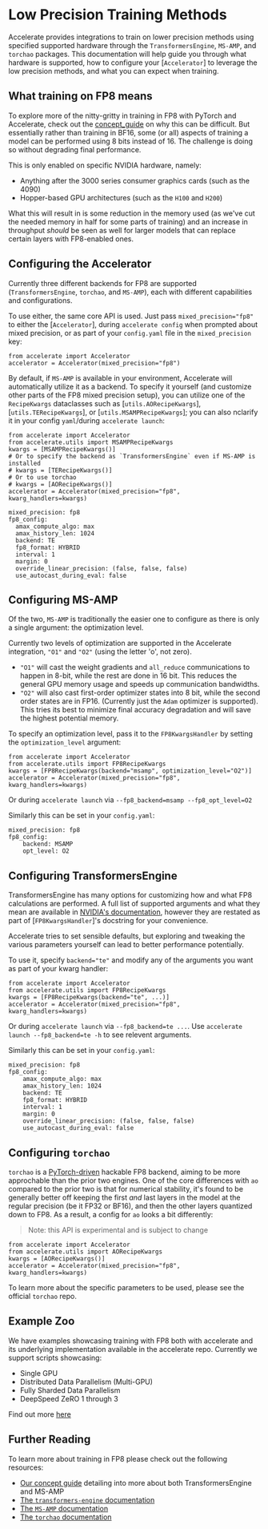 <!--Copyright 2023 The HuggingFace Team. All rights reserved.

Licensed under the Apache License, Version 2.0 (the "License"); you may not use this file except in compliance with
the License. You may obtain a copy of the License at

http://www.apache.org/licenses/LICENSE-2.0

Unless required by applicable law or agreed to in writing, software distributed under the License is distributed on
an "AS IS" BASIS, WITHOUT WARRANTIES OR CONDITIONS OF ANY KIND, either express or implied. See the License for the
specific language governing permissions and limitations under the License.

⚠️ Note that this file is in Markdown but contain specific syntax for our doc-builder (similar to MDX) that may not be
rendered properly in your Markdown viewer.
-->

# Low Precision Training Methods

Accelerate provides integrations to train on lower precision methods using specified supported hardware through the `TransformersEngine`, `MS-AMP`, and `torchao` packages. This documentation will help guide you through what hardware is supported, how to configure your [`Accelerator`] to leverage the low precision methods, and what you can expect when training. 

## What training on FP8 means

To explore more of the nitty-gritty in training in FP8 with PyTorch and Accelerate, check out the [concept_guide](../concept_guides/low_precision_training) on why this can be difficult. But essentially rather than training in BF16, some (or all) aspects of training a model can be performed using 8 bits instead of 16. The challenge is doing so without degrading final performance. 

This is only enabled on specific NVIDIA hardware, namely:

* Anything after the 3000 series consumer graphics cards (such as the 4090)
* Hopper-based GPU architectures (such as the `H100` and `H200`)

What this will result in is some reduction in the memory used (as we've cut the needed memory in half for some parts of training) and an increase in throughput *should* be seen as well for larger models that can replace certain layers with FP8-enabled ones.

## Configuring the Accelerator

Currently three different backends for FP8 are supported (`TransformersEngine`, `torchao`, and `MS-AMP`), each with different capabilities and configurations. 

To use either, the same core API is used. Just pass `mixed_precision="fp8"` to either the [`Accelerator`], during `accelerate config` when prompted about mixed precision, or as part of your `config.yaml` file in the `mixed_precision` key:

```{python}
from accelerate import Accelerator
accelerator = Accelerator(mixed_precision="fp8")
```

By default, if `MS-AMP` is available in your environment, Accelerate will automatically utilize it as a backend. To specify it yourself (and customize other parts of the FP8 mixed precision setup), you can utilize one of the `RecipeKwargs` dataclasses such as [`utils.AORecipeKwargs`], [`utils.TERecipeKwargs`], or [`utils.MSAMPRecipeKwargs`]; you can also nclarify it in your config `yaml`/during `accelerate launch`:

```{python}
from accelerate import Accelerator
from accelerate.utils import MSAMPRecipeKwargs
kwargs = [MSAMPRecipeKwargs()]
# Or to specify the backend as `TransformersEngine` even if MS-AMP is installed
# kwargs = [TERecipeKwargs()]
# Or to use torchao
# kwargs = [AORecipeKwargs()]
accelerator = Accelerator(mixed_precision="fp8", kwarg_handlers=kwargs)
```

```{yaml}
mixed_precision: fp8
fp8_config:
  amax_compute_algo: max
  amax_history_len: 1024
  backend: TE
  fp8_format: HYBRID
  interval: 1
  margin: 0
  override_linear_precision: (false, false, false)
  use_autocast_during_eval: false
```

## Configuring MS-AMP

Of the two, `MS-AMP` is traditionally the easier one to configure as there is only a single argument: the optimization level. 

Currently two levels of optimization are supported in the Accelerate integration, `"O1"` and `"O2"` (using the letter 'o', not zero). 

* `"O1"` will cast the weight gradients and `all_reduce` communications to happen in 8-bit, while the rest are done in 16 bit. This reduces the general GPU memory usage and speeds up communication bandwidths.
* `"O2"` will also cast first-order optimizer states into 8 bit, while the second order states are in FP16. (Currently just the `Adam` optimizer is supported). This tries its best to minimize final accuracy degradation and will save the highest potential memory.

To specify an optimization level, pass it to the `FP8KwargsHandler` by setting the `optimization_level` argument:

```{python}
from accelerate import Accelerator
from accelerate.utils import FP8RecipeKwargs
kwargs = [FP8RecipeKwargs(backend="msamp", optimization_level="O2")]
accelerator = Accelerator(mixed_precision="fp8", kwarg_handlers=kwargs)
```

Or during `accelerate launch` via `--fp8_backend=msamp --fp8_opt_level=O2`

Similarly this can be set in your `config.yaml`:

```{yaml}
mixed_precision: fp8
fp8_config:
    backend: MSAMP
    opt_level: O2
```

## Configuring TransformersEngine

TransformersEngine has many options for customizing how and what FP8 calculations are performed. A full list of supported arguments and what they mean are available in [NVIDIA's documentation](https://docs.nvidia.com/deeplearning/transformer-engine/user-guide/api/common.html), however they are restated as part of [`FP8KwargsHandler`]'s docstring for your convenience. 

Accelerate tries to set sensible defaults, but exploring and tweaking the various parameters yourself can lead to better performance potentially.

To use it, specify `backend="te"` and modify any of the arguments you want as part of your kwarg handler:

```{python}
from accelerate import Accelerator
from accelerate.utils import FP8RecipeKwargs
kwargs = [FP8RecipeKwargs(backend="te", ...)]
accelerator = Accelerator(mixed_precision="fp8", kwarg_handlers=kwargs)
```

Or during `accelerate launch` via `--fp8_backend=te ...`. Use `accelerate launch --fp8_backend=te -h` to see relevent arguments.

Similarly this can be set in your `config.yaml`:

```{yaml}
mixed_precision: fp8
fp8_config:
    amax_compute_algo: max
    amax_history_len: 1024
    backend: TE
    fp8_format: HYBRID
    interval: 1
    margin: 0
    override_linear_precision: (false, false, false)
    use_autocast_during_eval: false
```

## Configuring `torchao`

`torchao` is a [PyTorch-driven](https://github.com/pytorch/ao/tree/main/torchao/float8) hackable FP8 backend, aiming to be more approchable than the prior two engines. One of the core differences with `ao` compared to the prior two is that for numerical stability, it's found to be generally better off keeping the first *and* last layers in the model at the regular precision (be it FP32 or BF16), and then the other layers quantized down to FP8. As a result, a config for `ao` looks a bit differently:

> Note: this API is experimental and is subject to change

```{python}
from accelerate import Accelerator
from accelerate.utils import AORecipeKwargs
kwargs = [AORecipeKwargs()]
accelerator = Accelerator(mixed_precision="fp8", kwarg_handlers=kwargs)
```

To learn more about the specific parameters to be used, please see the official `torchao` repo.


## Example Zoo

We have examples showcasing training with FP8 both with accelerate and its underlying implementation available in the accelerate repo.
Currently we support scripts showcasing:

* Single GPU
* Distributed Data Parallelism (Multi-GPU)
* Fully Sharded Data Parallelism
* DeepSpeed ZeRO 1 through 3

Find out more [here](https://github.com/huggingface/accelerate/tree/main/benchmarks/fp8)

## Further Reading

To learn more about training in FP8 please check out the following resources:

* [Our concept guide](../concept_guides/low_precision_training) detailing into more about both TransformersEngine and MS-AMP
* [The `transformers-engine` documentation](https://docs.nvidia.com/deeplearning/transformer-engine/user-guide/api/common.html)
* [The `MS-AMP` documentation](https://azure.github.io/MS-AMP/docs/)
* [The `torchao` documentation](https://github.com/pytorch/ao/tree/main/torchao/float8)
